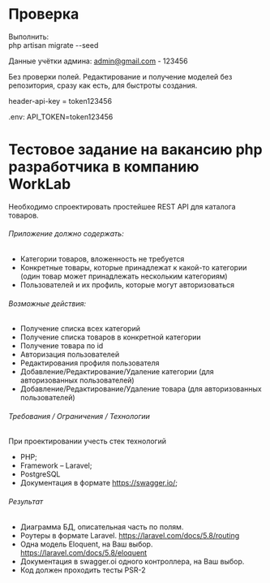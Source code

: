 
# Проверка
Выполнить:<br/>
php artisan migrate --seed

Данные учётки админа: admin@gmail.com - 123456

Без проверки полей.
Редактирование и получение моделей без репозитория, сразу как есть, для быстроты создания.

header-api-key = token123456

.env: API_TOKEN=token123456

# Тестовое задание на вакансию php разработчика в компанию WorkLab
Необходимо спроектировать простейшее REST API для каталога товаров.


###### Приложение должно содержать:
 - Категории товаров, вложенность не требуется
 - Конкретные товары, которые принадлежат к какой-то категории (один товар может принадлежать нескольким категориям)
 - Пользователей и их профиль, которые могут авторизоваться

###### Возможные действия:
- Получение списка всех категорий
- Получение списка товаров в конкретной категории
- Получение товара по id
- Авторизация пользователей
- Редактирования профиля пользователя
- Добавление/Редактирование/Удаление категории (для авторизованных пользователей)
- Добавление/Редактирование/Удаление товара (для авторизованных пользователей)

###### Требования / Ограничения / Технологии
При проектировании учесть стек технологий
- PHP;
- Framework – Laravel;
- PostgreSQL
- Документация в формате https://swagger.io/; 

###### Результат
- Диаграмма БД, описательная часть по полям.
- Роутеры в формате Laravel. https://laravel.com/docs/5.8/routing
- Одна модель Eloquent, на Ваш выбор. https://laravel.com/docs/5.8/eloquent
- Документация в swagger.oi одного контроллера, на Ваш выбор.
- Код должен проходить тесты PSR-2

